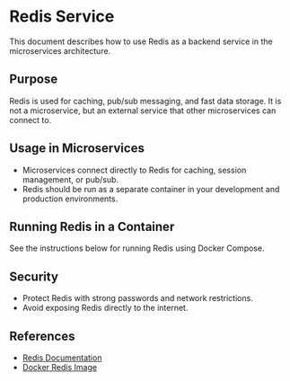 # Redis Service

This document describes how to use Redis as a backend service in the microservices architecture.

## Purpose
Redis is used for caching, pub/sub messaging, and fast data storage. It is not a microservice, but an external service that other microservices can connect to.

## Usage in Microservices
- Microservices connect directly to Redis for caching, session management, or pub/sub.
- Redis should be run as a separate container in your development and production environments.

## Running Redis in a Container
See the instructions below for running Redis using Docker Compose.

## Security
- Protect Redis with strong passwords and network restrictions.
- Avoid exposing Redis directly to the internet.

## References
- [Redis Documentation](https://redis.io/docs/)
- [Docker Redis Image](https://hub.docker.com/_/redis)
